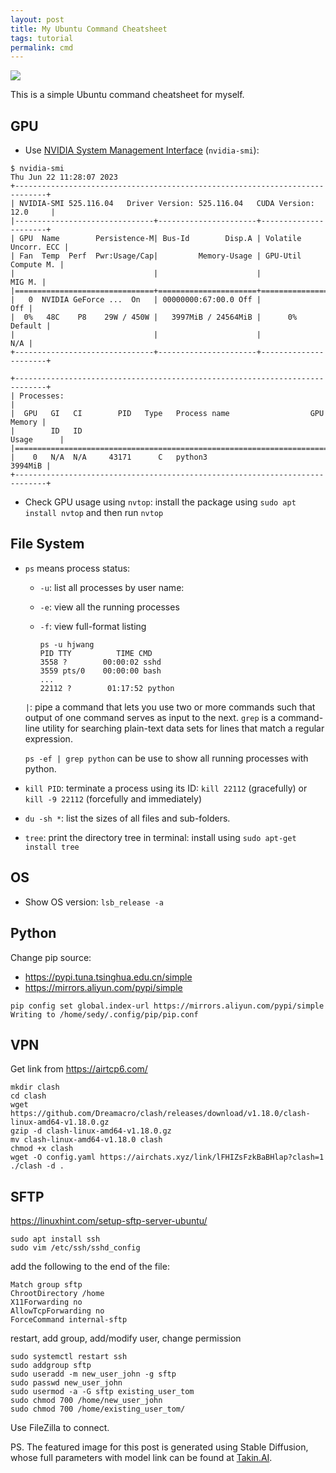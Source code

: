 ```yaml
---
layout: post
title: My Ubuntu Command Cheatsheet
tags: tutorial
permalink: cmd
---
```


<img class="mx-auto" src="https://replicable-assets-prod.s3.eu-north-1.amazonaws.com/7ad0ac49b1ed1be7aec8bcd83567bbf73e873f0f83d6e02a35d8ae1ec125e192.png">

This is a simple Ubuntu command cheatsheet for myself.


## GPU

- Use [NVIDIA System Management Interface](https://developer.nvidia.com/nvidia-system-management-interface) (`nvidia-smi`):

```
$ nvidia-smi
Thu Jun 22 11:28:07 2023       
+-----------------------------------------------------------------------------+
| NVIDIA-SMI 525.116.04   Driver Version: 525.116.04   CUDA Version: 12.0     |
|-------------------------------+----------------------+----------------------+
| GPU  Name        Persistence-M| Bus-Id        Disp.A | Volatile Uncorr. ECC |
| Fan  Temp  Perf  Pwr:Usage/Cap|         Memory-Usage | GPU-Util  Compute M. |
|                               |                      |               MIG M. |
|===============================+======================+======================|
|   0  NVIDIA GeForce ...  On   | 00000000:67:00.0 Off |                  Off |
|  0%   48C    P8    29W / 450W |   3997MiB / 24564MiB |      0%      Default |
|                               |                      |                  N/A |
+-------------------------------+----------------------+----------------------+
                                                                               
+-----------------------------------------------------------------------------+
| Processes:                                                                  |
|  GPU   GI   CI        PID   Type   Process name                  GPU Memory |
|        ID   ID                                                   Usage      |
|=============================================================================|
|    0   N/A  N/A     43171      C   python3                          3994MiB |
+-----------------------------------------------------------------------------+
```

- Check GPU usage using `nvtop`: install the package using `sudo apt install nvtop` and then run `nvtop`

## File System

- `ps` means process status:

    - `-u`: list all processes by user name:
    - `-e`: view all the running processes 
    - `-f`: view full-format listing

        ```
        ps -u hjwang
        PID TTY          TIME CMD
        3558 ?        00:00:02 sshd
        3559 pts/0    00:00:00 bash
        ...
        22112 ?        01:17:52 python
        ```

    `|`: pipe a command that lets you use two or more commands such that output of one command serves as input to the next. `grep` is a command-line utility for searching plain-text data sets for lines that match a regular expression.

    `ps -ef | grep python` can be use to show all running processes with python.

- `kill PID`: terminate a process using its ID: `kill 22112` (gracefully) or `kill -9 22112` (forcefully and immediately)
- `du -sh *`: list the sizes of all files and sub-folders.
- `tree`: print the directory tree in terminal: install using `sudo apt-get install tree`

## OS

- Show OS version: `lsb_release -a`

## Python

Change pip source:
- https://pypi.tuna.tsinghua.edu.cn/simple
- https://mirrors.aliyun.com/pypi/simple

```
pip config set global.index-url https://mirrors.aliyun.com/pypi/simple
Writing to /home/sedy/.config/pip/pip.conf
```

## VPN

Get link from https://airtcp6.com/
```
mkdir clash
cd clash
wget https://github.com/Dreamacro/clash/releases/download/v1.18.0/clash-linux-amd64-v1.18.0.gz
gzip -d clash-linux-amd64-v1.18.0.gz
mv clash-linux-amd64-v1.18.0 clash
chmod +x clash
wget -O config.yaml https://airchats.xyz/link/lFHIZsFzkBaBHlap?clash=1
./clash -d .
```

## SFTP

https://linuxhint.com/setup-sftp-server-ubuntu/

```
sudo apt install ssh
sudo vim /etc/ssh/sshd_config
```

add the following to the end of the file:

```
Match group sftp
ChrootDirectory /home
X11Forwarding no
AllowTcpForwarding no
ForceCommand internal-sftp
``````

restart, add group, add/modify user, change permission
```
sudo systemctl restart ssh
sudo addgroup sftp
sudo useradd -m new_user_john -g sftp
sudo passwd new_user_john
sudo usermod -a -G sftp existing_user_tom
sudo chmod 700 /home/new_user_john
sudo chmod 700 /home/existing_user_tom/
```

Use FileZilla to connect.


PS. The featured image for this post is generated using Stable Diffusion, whose full parameters with model link can be found at [Takin.AI](https://takin.ai/asset/6455aafde6c67aa57c19da16).
